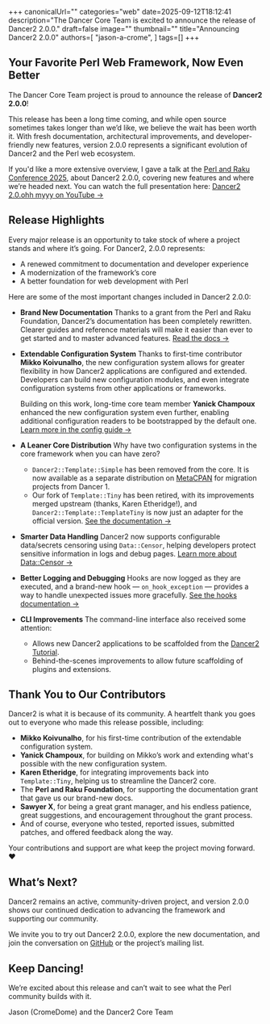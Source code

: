 +++
canonicalUrl=""
categories="web"
date=2025-09-12T18:12:41
description="The Dancer Core Team is excited to announce the release of Dancer2 2.0.0."
draft=false
image=""
thumbnail=""
title="Announcing Dancer2 2.0.0"
authors=[
  "jason-a-crome",
]
tags=[]
+++

## Your Favorite Perl Web Framework, Now Even Better

The Dancer Core Team project is proud to announce the release of **Dancer2 2.0.0**!

This release has been a long time coming, and while open source sometimes takes longer
than we’d like, we believe the wait has been worth it. With fresh documentation, architectural
improvements, and developer-friendly new features, version 2.0.0 represents a significant
evolution of Dancer2 and the Perl web ecosystem.

If you'd like a more extensive overview, I gave a talk at the [Perl and Raku Conference 2025](https://perlconference.us/tprc-2025-gsp/),
about Dancer2 2.0.0, covering new features and where we’re headed next. You can watch the full presentation here:
[Dancer2 2.0.ohh myyy on YouTube →](https://www.youtube.com/watch?v=pCTj-lT2Y40&list=PLA9_Hq3zhoFxvyYYyf9P2eYxitFRyEGza&index=4&pp=iAQB)

## Release Highlights
Every major release is an opportunity to take stock of where a project stands and where it’s going. For Dancer2, 2.0.0 represents:

- A renewed commitment to documentation and developer experience
- A modernization of the framework’s core
- A better foundation for web development with Perl

Here are some of the most important changes included in Dancer2 2.0.0:

- **Brand New Documentation**
  Thanks to a grant from the Perl and Raku Foundation, Dancer2’s documentation has been
  completely rewritten. Clearer guides and reference materials will make it easier than
  ever to get started and to master advanced features.
  [Read the docs →](https://perldancer.org/documentation)

- **Extendable Configuration System**
  Thanks to first-time contributor **Mikko Koivunalho**, the new configuration system
  allows for greater flexibility in how Dancer2 applications are configured and extended.
  Developers can build new configuration modules, and even integrate configuration systems
  from other applications or frameworks.

  Building on this work, long-time core team member **Yanick Champoux** enhanced the new
  configuration system even further, enabling additional configuration readers to be
  bootstrapped by the default one.
  [Learn more in the config guide →](https://metacpan.org/dist/Dancer2/view/lib/Dancer2/Config.pod)

- **A Leaner Core Distribution**
  Why have two configuration systems in the core framework when you can have zero?
  - `Dancer2::Template::Simple` has been removed from the core. It is now available
    as a separate distribution on [MetaCPAN](https://metacpan.org/pod/Dancer2::Template::Simple)
    for migration projects from Dancer 1.
  - Our fork of `Template::Tiny` has been retired, with its improvements merged upstream (thanks,
    Karen Etheridge!), and `Dancer2::Template::TemplateTiny` is now just an adapter for the official
    version. [See the documentation →](https://metacpan.org/pod/Dancer2::Template::Tiny)

- **Smarter Data Handling**
  Dancer2 now supports configurable data/secrets censoring using `Data::Censor`, helping developers
  protect sensitive information in logs and debug pages. [Learn more about Data::Censor →](https://perldancer.org/documentation/logging)

- **Better Logging and Debugging**
  Hooks are now logged as they are executed, and a brand-new hook — `on_hook_exception` — provides
  a way to handle unexpected issues more gracefully. [See the hooks documentation →](https://github.com/PerlDancer/Dancer2/blob/main/lib/Dancer2/Manual.pod#Hooks)

- **CLI Improvements**
  The command-line interface also received some attention:
  - Allows new Dancer2 applications to be scaffolded from the [Dancer2 Tutorial](https://github.com/PerlDancer/Dancer2/blob/main/lib/Dancer2/Manual/Tutorial.pod).
  - Behind-the-scenes improvements to allow future scaffolding of plugins and extensions.

## Thank You to Our Contributors
Dancer2 is what it is because of its community. A heartfelt thank you goes out to everyone who made this release possible, including:

- **Mikko Koivunalho**, for his first-time contribution of the extendable configuration system.
- **Yanick Champoux**, for building on Mikko’s work and extending what's possible with the new configuration system.
- **Karen Etheridge**, for integrating improvements back into `Template::Tiny`, helping us to streamline the Dancer2 core.
- The **Perl and Raku Foundation**, for supporting the documentation grant that gave us our brand-new docs.
- **Sawyer X**, for being a great grant manager, and his endless patience, great suggestions, and encouragement throughout the grant process.
- And of course, everyone who tested, reported issues, submitted patches, and offered feedback along the way.

Your contributions and support are what keep the project moving forward. ❤️

## What’s Next?
Dancer2 remains an active, community-driven project, and version 2.0.0 shows our continued dedication
to advancing the framework and supporting our community.

We invite you to try out Dancer2 2.0.0, explore the new documentation, and join the conversation on
[GitHub](https://github.com/PerlDancer/Dancer2) or the project’s mailing list.

## Keep Dancing!
We’re excited about this release and can’t wait to see what the Perl community builds with it.

Jason (CromeDome) and the Dancer2 Core Team
